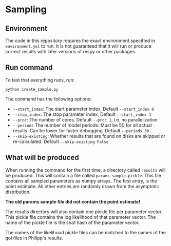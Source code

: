 # Sampling


## Environment

The code in this repository requires the exact environment specified in `environment.yml` to run. It is not guaranteed that it will run or produce correct results with later versions of respy or other packages.

## Run command

To test that everything runs, run:

`python create_sample.py`

The command has the following options:

- `--start_index`: The start parameter index, Default `--start_index 0`
- `--stop_index`: The stop parameter index, Default `--start_index 1`
- `--proc`: The number of cores. Default `--proc 1`, i.e. no parallelization
- `--periods` The number of model periods. Must be 50 for all actual results. Can be lower for faster debugging. Default `--periods 50`
- `--skip-existing`: Whether results that are found on disks are skipped or re-calculated. Default `--skip-existing False`


## What will be produced

When running the command for the first time, a directory called `results` will be
produced. This will contain a file called `params_sample.pickle`. This file contains all sampled parameters as numpy arrays. The first entry, is the point estimate. All other entries are randomly drawn from the asymptotic distribution.

**The old params sample file did not contain the point estimate!**

The results directory will also contain one pickle file per parameter vector. This pickle file contains the log likelihood of that parameter vector. The name of the pickle file is the sha1 hash of the parameter vector.

The names of the likelihood pickle files can be matched to the names of the qoi files in Philipp's results.
